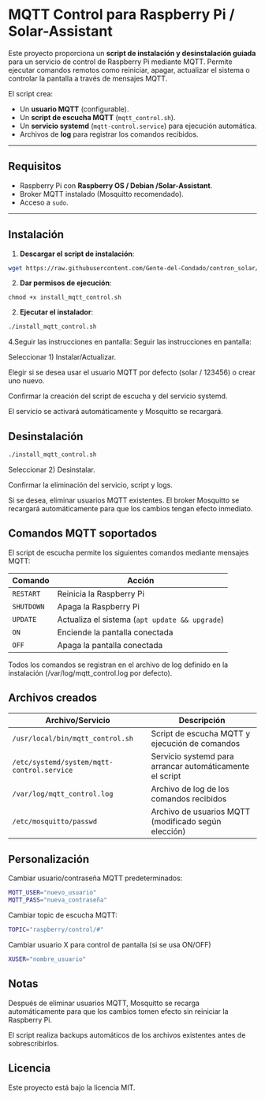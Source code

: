 # MQTT Control para Raspberry Pi / Solar-Assistant

Este proyecto proporciona un **script de instalación y desinstalación guiada** para un servicio de control de Raspberry Pi mediante MQTT. Permite ejecutar comandos remotos como reiniciar, apagar, actualizar el sistema o controlar la pantalla a través de mensajes MQTT.

El script crea:

- Un **usuario MQTT** (configurable).
- Un **script de escucha MQTT** (`mqtt_control.sh`).
- Un **servicio systemd** (`mqtt-control.service`) para ejecución automática.
- Archivos de **log** para registrar los comandos recibidos.

---

## Requisitos

- Raspberry Pi con **Raspberry OS / Debian /Solar-Assistant**.
- Broker MQTT instalado (Mosquitto recomendado).
- Acceso a `sudo`.

---

## Instalación
1. **Descargar el script de instalación**:

```bash
wget https://raw.githubusercontent.com/Gente-del-Condado/contron_solar/main/install-mqtt-control.sh -O install_mqtt_control.sh
```
2. **Dar permisos de ejecución**:
```
chmod +x install_mqtt_control.sh
```
2. **Ejecutar el instalador**:
```bash
./install_mqtt_control.sh
```
4.Seguir las instrucciones en pantalla:
Seguir las instrucciones en pantalla:

Seleccionar 1) Instalar/Actualizar.

Elegir si se desea usar el usuario MQTT por defecto (solar / 123456) o crear uno nuevo.

Confirmar la creación del script de escucha y del servicio systemd.

El servicio se activará automáticamente y Mosquitto se recargará.

## Desinstalación
```bash
./install_mqtt_control.sh
```
Seleccionar 2) Desinstalar.

Confirmar la eliminación del servicio, script y logs.

Si se desea, eliminar usuarios MQTT existentes. El broker Mosquitto se recargará automáticamente para que los cambios tengan efecto inmediato.

## Comandos MQTT soportados

El script de escucha permite los siguientes comandos mediante mensajes MQTT:

| Comando    | Acción                                         |
| ---------- | ---------------------------------------------- |
| `RESTART`  | Reinicia la Raspberry Pi                       |
| `SHUTDOWN` | Apaga la Raspberry Pi                          |
| `UPDATE`   | Actualiza el sistema (`apt update && upgrade`) |
| `ON`       | Enciende la pantalla conectada                 |
| `OFF`      | Apaga la pantalla conectada                    |

Todos los comandos se registran en el archivo de log definido en la instalación (/var/log/mqtt_control.log por defecto).

## Archivos creados
| Archivo/Servicio                           | Descripción                                              |
| ------------------------------------------ | -------------------------------------------------------- |
| `/usr/local/bin/mqtt_control.sh`           | Script de escucha MQTT y ejecución de comandos           |
| `/etc/systemd/system/mqtt-control.service` | Servicio systemd para arrancar automáticamente el script |
| `/var/log/mqtt_control.log`                | Archivo de log de los comandos recibidos                 |
| `/etc/mosquitto/passwd`                    | Archivo de usuarios MQTT (modificado según elección)     |


## Personalización
Cambiar usuario/contraseña MQTT predeterminados:
```bash
MQTT_USER="nuevo_usuario"
MQTT_PASS="nueva_contraseña"
```
Cambiar topic de escucha MQTT:
```bash
TOPIC="raspberry/control/#"
```
Cambiar usuario X para control de pantalla (si se usa ON/OFF)
```bash
XUSER="nombre_usuario"
```
## Notas

Después de eliminar usuarios MQTT, Mosquitto se recarga automáticamente para que los cambios tomen efecto sin reiniciar la Raspberry Pi.

El script realiza backups automáticos de los archivos existentes antes de sobrescribirlos.

## Licencia

Este proyecto está bajo la licencia MIT.


